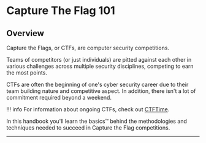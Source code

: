# Capture The Flag 101

## Overview

Capture the Flags, or CTFs, are computer security competitions. 

Teams of competitors (or just individuals) are pitted against each other in various challenges across multiple security disciplines, competing to earn the most points.

CTFs are often the beginning of one's cyber security career due to their team building nature and competitive aspect. In addition, there isn't a lot of commitment required beyond a weekend. 


!!! info
    For information about ongoing CTFs, check out [CTFTime](https://ctftime.org/).


In this handbook you'll learn the basics™ behind the methodologies and techniques needed to succeed in Capture the Flag competitions.

---
<!-- 
<div class="container">
  <div class="row">
    <div class="col-md-2">
        <a href="/forensics/overview/">
            <img class="no-zoom" width="100px" src="/images/forensics.png">
            <h3>Forensics</h3>
        </a>
    </div>
    <div class="col-md-2">
        <a href="/cryptography/overview/">
            <img class="no-zoom" width="100px" src="/images/cryptography.png">
            <h3>Cryptography</h3>
        </a>
    </div>
    <div class="col-md-2">
        <a href="/web-exploitation/overview/">
            <img class="no-zoom" width="100px" src="/images/web.png">
            <h3>Web Exploitation</h3>
        </a>
    </div>
    <div class="col-md-2">
        <a href="/reverse-engineering/overview/">
            <img class="no-zoom" width="100px" src="/images/reversing.png">
            <h3>Reverse Engineering</h3>
        </a>
    </div>
    <div class="col-md-2">
        <a href="/binary-exploitation/overview/">
            <img class="no-zoom" width="100px" src="/images/exploitation.png">
            <h3>Binary Exploitation</h3>
        </a>
    </div>
  </div>
</div> -->